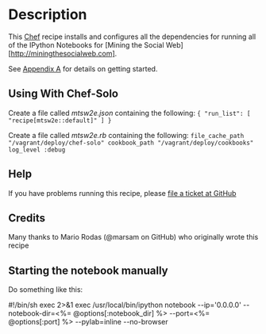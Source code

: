 # Description

This [Chef](http://www.opscode.com/chef/) recipe installs and configures all the dependencies for running all of the IPython Notebooks for [Mining the Social Web][http://miningthesocialweb.com].

See [Appendix A](http://nbviewer.ipython.org/urls/raw.github.com/ptwobrussell/Mining-the-Social-Web-2nd-Edition/master/ipynb/_Appendix%20A%20-%20Virtual%20Machine%20Experience.ipynb) for details on getting started.

## Using With Chef-Solo

Create a file called *mtsw2e.json* containing the following:
`
{
  "run_list": [ "recipe[mtsw2e::default]" ]
 }
`

Create a file called *mtsw2e.rb* containing the following:
`
file_cache_path "/vagrant/deploy/chef-solo"
cookbook_path "/vagrant/deploy/cookbooks"
log_level :debug
`

## Help

If you have problems running this recipe, please [file a ticket at GitHub](https://github.com/ptwobrussell/Mining-the-Social-Web-2nd-Edition/issues)

## Credits

Many thanks to Mario Rodas (@marsam on GitHub) who originally wrote this recipe

## Starting the notebook manually

Do something like this:


   #!/bin/sh
   exec 2>&1
   exec /usr/local/bin/ipython notebook --ip='0.0.0.0' --notebook-dir=<%= @options[:notebook_dir] %> --port=<%= @options[:port] %> --pylab=inline --no-browser

